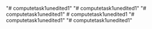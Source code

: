 "# computetask1unedited1" 
"# computetask1unedited1" 
"# computetask1unedited1" 
#   c o m p u t e t a s k 1 u n e d i t e d 1  
 "# computetask1unedited1" 
"# computetask1unedited1" 
